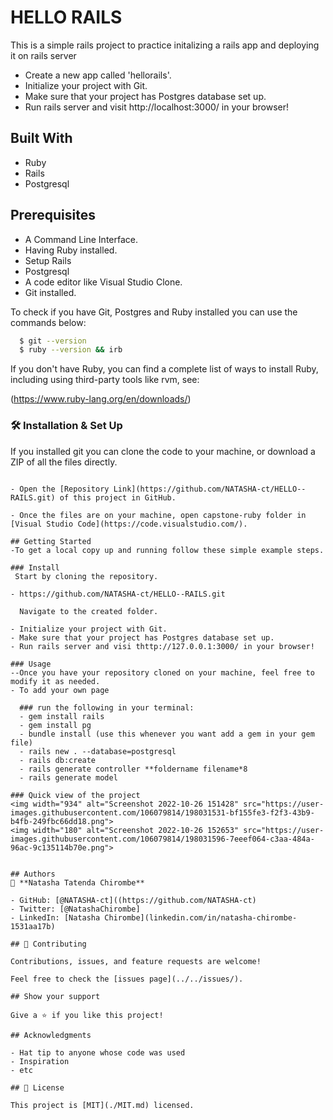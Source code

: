 # HELLO RAILS
This is a simple rails project to practice initalizing a rails app and deploying it on rails server

- Create a new app called 'hellorails'.
- Initialize your project with Git.
- Make sure that your project has Postgres database set up.
- Run rails server and visit http://localhost:3000/ in your browser!
## Built With

- Ruby
- Rails
- Postgresql

## Prerequisites

- A Command Line Interface.
- Having Ruby installed.
- Setup Rails
- Postgresql
- A code editor like Visual Studio Clone.
- Git installed.

To check if you have Git, Postgres and Ruby installed you can use the commands below:

 ```sh
   $ git --version
   $ ruby --version && irb
   ```
If you don't have Ruby, you can find a complete list of ways to install Ruby, including using third-party tools like rvm, see:

(https://www.ruby-lang.org/en/downloads/)
### 🛠 Installation & Set Up

If you installed git you can clone the code to your machine, or download a ZIP of all the files directly.
```

- Open the [Repository Link](https://github.com/NATASHA-ct/HELLO--RAILS.git) of this project in GitHub.

- Once the files are on your machine, open capstone-ruby folder in [Visual Studio Code](https://code.visualstudio.com/).

## Getting Started
-To get a local copy up and running follow these simple example steps.

### Install
 Start by cloning the repository.
 
- https://github.com/NATASHA-ct/HELLO--RAILS.git

  Navigate to the created folder.

- Initialize your project with Git.
- Make sure that your project has Postgres database set up.
- Run rails server and visi thttp://127.0.0.1:3000/ in your browser!

### Usage
--Once you have your repository cloned on your machine, feel free to modify it as needed.
- To add your own page

  ### run the following in your terminal:
  - gem install rails
  - gem install pg
  - bundle install (use this whenever you want add a gem in your gem file)
  - rails new . --database=postgresql
  - rails db:create
  - rails generate controller **foldername filename*8
  - rails generate model

### Quick view of the project
<img width="934" alt="Screenshot 2022-10-26 151428" src="https://user-images.githubusercontent.com/106079814/198031531-bf155fe3-f2f3-43b9-b4fb-249fbc66dd18.png">
<img width="180" alt="Screenshot 2022-10-26 152653" src="https://user-images.githubusercontent.com/106079814/198031596-7eeef064-c3aa-484a-96ac-9c135114b70e.png">


## Authors
👤 **Natasha Tatenda Chirombe**

- GitHub: [@NATASHA-ct]((https://github.com/NATASHA-ct)
- Twitter: [@NatashaChirombe]
- LinkedIn: [Natasha Chirombe](linkedin.com/in/natasha-chirombe-1531aa17b)

## 🤝 Contributing

Contributions, issues, and feature requests are welcome!

Feel free to check the [issues page](../../issues/).

## Show your support

Give a ⭐️ if you like this project!

## Acknowledgments

- Hat tip to anyone whose code was used
- Inspiration
- etc

## 📝 License

This project is [MIT](./MIT.md) licensed.
